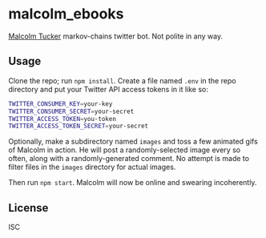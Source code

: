 # malcolm_ebooks

[Malcolm Tucker](https://en.wikipedia.org/wiki/Malcolm_Tucker) markov-chains twitter bot. Not polite in any way.

## Usage

Clone the repo; run `npm install`. Create a file named `.env` in the repo directory and put your Twitter API access tokens in it like so:

```sh
TWITTER_CONSUMER_KEY=your-key
TWITTER_CONSUMER_SECRET=your-secret
TWITTER_ACCESS_TOKEN=you-token
TWITTER_ACCESS_TOKEN_SECRET=your-secret
```

Optionally, make a subdirectory named `images` and toss a few animated gifs of Malcolm in action. He will post a randomly-selected image every so often, along with a randomly-generated comment. No attempt is made to filter files in the `images` directory for actual images.

Then run `npm start`. Malcolm will now be online and swearing incoherently.

## License

ISC
